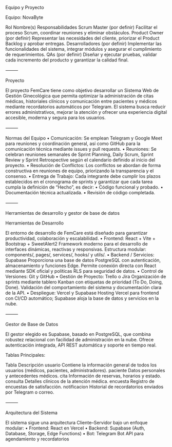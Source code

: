 

Equipo y Proyecto

Equipo: NovaByte

Rol	Nombre(s)	Responsabilidades
Scrum Master	(por definir)	Facilitar el proceso Scrum, coordinar reuniones y eliminar obstáculos.
Product Owner	(por definir)	Representar las necesidades del cliente, priorizar el Product Backlog y aprobar entregas.
Desarrolladores	(por definir)	Implementar las funcionalidades del sistema, integrar módulos y asegurar el cumplimiento de requerimientos.
QAs	(por definir)	Diseñar y ejecutar pruebas, validar cada incremento del producto y garantizar la calidad final.


⸻

Proyecto

El proyecto FemCare tiene como objetivo desarrollar un Sistema Web de Gestión Ginecológica que permita optimizar la administración de citas médicas, historiales clínicos y comunicación entre pacientes y médicos mediante recordatorios automáticos por Telegram.
El sistema busca reducir errores administrativos, mejorar la atención y ofrecer una experiencia digital accesible, moderna y segura para los usuarios.

⸻

Normas del Equipo
	•	Comunicación:
Se emplean Telegram y Google Meet para reuniones y coordinación general, así como GitHub para la comunicación técnica mediante issues y pull requests.
	•	Reuniones:
Se celebran reuniones semanales de Sprint Planning, Daily Scrum, Sprint Review y Sprint Retrospective según el calendario definido al inicio del proyecto.
	•	Resolución de Conflictos:
Los conflictos se abordan de forma constructiva en reuniones de equipo, priorizando la transparencia y el consenso.
	•	Entrega de Trabajo:
Cada integrante debe cumplir los plazos establecidos en el cronograma de sprints y garantizar que cada tarea cumpla la definición de “Hecho”, es decir:
	•	Código funcional y probado.
	•	Documentación técnica actualizada.
	•	Revisión de código completada.

⸻

Herramientas de desarrollo y gestor de base de datos

Herramientas de Desarrollo

El entorno de desarrollo de FemCare está diseñado para garantizar productividad, colaboración y escalabilidad.
	•	Frontend: React + Vite + Bootstrap + SweetAlert2
Framework moderno para el desarrollo de interfaces dinámicas, reactivas y responsivas.
Estructura modular: components/, pages/, services/, hooks/ y utils/.
	•	Backend / Servicios: Supabase
Proporciona una base de datos PostgreSQL con autenticación, almacenamiento y funciones Edge.
Permite conexión directa con React mediante SDK oficial y políticas RLS para seguridad de datos.
	•	Control de Versiones: Git y GitHub
	•	Gestión de Proyecto: Trello o Jira
Organización de sprints mediante tablero Kanban con etiquetas de prioridad (To Do, Doing, Done).
Validación del comportamiento del sistema y documentación clara de la API.
	•	Despliegue: Vercel y Supabase Hosting
Vercel para frontend con CI/CD automático; Supabase aloja la base de datos y servicios en la nube.

⸻

Gestor de Base de Datos

El gestor elegido es Supabase, basado en PostgreSQL, que combina robustez relacional con facilidad de administración en la nube.
Ofrece autenticación integrada, API REST automática y soporte en tiempo real.



Tablas Principales:

Tabla	Descripción
usuario	Contiene la información general de todos los usuarios (médicos, pacientes, administradores).
paciente	Datos personales y antecedentes médicos.
cita	Información de reservas, horarios y estado.
consulta	Detalles clínicos de la atención médica.
encuesta	Registro de encuestas de satisfacción.
notificacion	Historial de recordatorios enviados por Telegram o correo.


⸻

Arquitectura del Sistema

El sistema sigue una arquitectura Cliente–Servidor bajo un enfoque modular:
	•	Frontend: React en Vercel
	•	Backend: Supabase (Auth, Database, Storage, Edge Functions)
	•	Bot: Telegram Bot API para agendamiento y recordatorios


